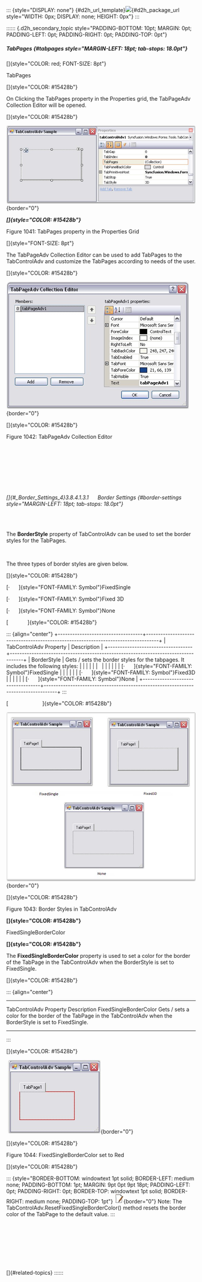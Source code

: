 ::: {style="DISPLAY: none"}
[](ms-xhelp:///?Id=d2h_url_template){#d2h_url_template}![](!package_url!){#d2h_package_url style="WIDTH: 0px; DISPLAY: none; HEIGHT: 0px"}
:::

:::::: {.d2h_secondary_topic style="PADDING-BOTTOM: 10pt; MARGIN: 0pt; PADDING-LEFT: 0pt; PADDING-RIGHT: 0pt; PADDING-TOP: 0pt"}
##### TabPages {#tabpages style="MARGIN-LEFT: 18pt; tab-stops: 18.0pt"}

[]{style="COLOR: red; FONT-SIZE: 8pt"} 

TabPages

[]{style="COLOR: #15428b"} 

On Clicking the TabPages property in the Properties grid, the TabPageAdv Collection Editor will be opened.

[]{style="COLOR: #15428b"} 

![](ImagesExt/image76_1015.jpg){border="0"}

***[]{style="COLOR: #15428b"}*** 

Figure 1041: TabPages property in the Properties Grid

[]{style="FONT-SIZE: 8pt"} 

The TabPageAdv Collection Editor can be used to add TabPages to the TabControlAdv and customize the TabPages according to needs of the user.

[]{style="COLOR: #15428b"} 

![](ImagesExt/image76_1021.jpg){border="0"}

[]{style="COLOR: #15428b"} 

Figure 1042: TabPageAdv Collection Editor

 

 

 

 

###### []{#_Border_Settings_4}3.8.4.1.3.1      Border Settings {#border-settings style="MARGIN-LEFT: 18pt; tab-stops: 18.0pt"}

 

The **BorderStyle** property of TabControlAdv can be used to set the border styles for the TabPages.

 

The three types of border styles are given below.

[]{style="COLOR: #15428b"} 

[·      ]{style="FONT-FAMILY: Symbol"}FixedSingle

[·      ]{style="FONT-FAMILY: Symbol"}Fixed 3D

[·      ]{style="FONT-FAMILY: Symbol"}None

[             ]{style="COLOR: #15428b"}

::: {align="center"}
+-----------------------------------+-----------------------------------------------------------------------------------+
| TabControlAdv Property            | Description                                                                       |
+-----------------------------------+-----------------------------------------------------------------------------------+
| BorderStyle                       | Gets / sets the border styles for the tabpages. It includes the following styles: |
|                                   |                                                                                   |
|                                   |                                                                                   |
|                                   |                                                                                   |
|                                   | [·      ]{style="FONT-FAMILY: Symbol"}FixedSingle                                 |
|                                   |                                                                                   |
|                                   | [·      ]{style="FONT-FAMILY: Symbol"}Fixed3D                                     |
|                                   |                                                                                   |
|                                   | [·      ]{style="FONT-FAMILY: Symbol"}None                                        |
+-----------------------------------+-----------------------------------------------------------------------------------+
:::

[                       ]{style="COLOR: #15428b"}

![](ImagesExt/image76_1022.jpg){border="0"}

[]{style="COLOR: #15428b"} 

Figure 1043: Border Styles in TabControlAdv

**[]{style="COLOR: #15428b"}** 

FixedSingleBorderColor

**[]{style="COLOR: #15428b"}** 

The **FixedSingleBorderColor** property is used to set a color for the border of the TabPage in the TabControlAdv when the BorderStyle is set to FixedSingle.

[]{style="COLOR: #15428b"} 

::: {align="center"}
  ------------------------ --------------------------------------------------------------------------------------------------------------------
  TabControlAdv Property   Description
  FixedSingleBorderColor   Gets / sets a color for the border of the TabPage in the TabControlAdv when the BorderStyle is set to FixedSingle.
  ------------------------ --------------------------------------------------------------------------------------------------------------------
:::

[]{style="COLOR: #15428b"} 

 ![](ImagesExt/image76_1023.jpg){border="0"}

[]{style="COLOR: #15428b"} 

Figure 1044: FixedSingleBorderColor set to Red

[]{style="COLOR: #15428b"} 

::: {style="BORDER-BOTTOM: windowtext 1pt solid; BORDER-LEFT: medium none; PADDING-BOTTOM: 1pt; MARGIN: 9pt 0pt 9pt 18pt; PADDING-LEFT: 0pt; PADDING-RIGHT: 0pt; BORDER-TOP: windowtext 1pt solid; BORDER-RIGHT: medium none; PADDING-TOP: 1pt"}
![](ImagesExt/image76_1.jpg){border="0"} Note: The TabControlAdv.ResetFixedSingleBorderColor() method resets the border color of the TabPage to the default value.
:::

 

 

 

 

[]{#related-topics}
::::::
